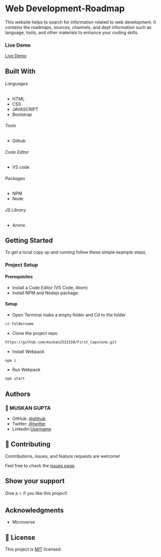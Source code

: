# Web Development-Roadmap

This website helps to search for information related to web development. It contains the roadmaps, sources, channels, and dept information such as language, tools, and other materials to enhance your coding skills.

 ### Live Demo
 [Live Demo](https://muskan2532150.github.io/Web-Development-Roadmap/)

 [](images/webdev.png)

## Built With

###### Languages 
- HTML
- CSS
- JAVASCRIPT
- Bootstrap

###### Tools  
- Github

###### Code Editor
- VS code

###### Packages 
- NPM
- Node

###### JS Library
- Anime

## Getting Started

To get a local copy up and running follow these simple example steps.

### Project Setup

#### Prerequisites
- Install a Code Editor (VS Code, Atom)
- Install NPM and Nodejs package.

#### Setup
- Open Terminal make a empty folder and Cd to the folder
 ```bash  
 cd foldername
 ```
- Clone the project repo
```bash 
https://github.com/muskan2532150/First_Capstone.git
```
- Install Webpack 
```bash
npm i
```
- Run Webpack
```bash
npm start
```

## Authors

### 👤 MUSKAN GUPTA
- GitHub: [@github](https://github.com/muskan2532150)
- Twitter: [@twitter](muskan2532150)
- Linkedin:[Username](https://www.linkedin.com/in/muskan-gupt/)

## 🤝 Contributing

Contributions, issues, and feature requests are welcome!

Feel free to check the [issues page](../../issues/).

## Show your support

Give a ⭐️ if you like this project!

## Acknowledgments

- Microverse

## 📝 License

This project is [MIT](./MIT.md) licensed.
